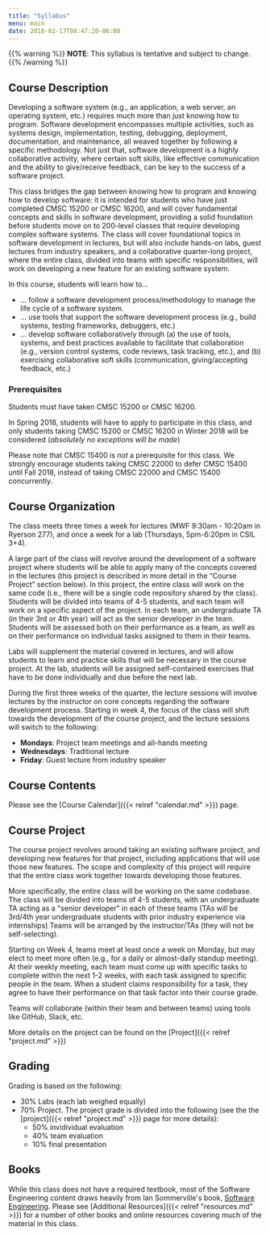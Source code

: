 ```yaml
---
title: "Syllabus"
menu: main
date: 2018-02-17T08:47:20-06:00
---
```


{{% warning %}}
**NOTE**: This syllabus is tentative and subject to change.
{{% /warning %}}


Course Description
------------------

Developing a software system (e.g., an application, a web server, an operating system, etc.) requires much more than just knowing how to program. Software development encompasses multiple activities, such as systems design, implementation, testing, debugging, deployment, documentation, and maintenance, all weaved together by following a specific methodology. Not just that, software development is a highly collaborative activity, where certain soft skills, like effective communication and the ability to give/receive feedback, can be key to the success of a software project.

This class bridges the gap between knowing how to program and knowing how to develop software: it is intended for students who have just completed CMSC 15200 or CMSC 16200, and will cover fundamental concepts and skills in software development, providing a solid foundation before students move on to 200-level classes that require developing complex software systems. The class will cover foundational topics in software development in lectures, but will also include hands-on labs, guest lectures from industry speakers, and a collaborative quarter-long project, where the entire class, divided into teams with specific responsibilities, will work on developing a new feature for an existing software system.

In this course, students will learn how to...

* ... follow a software development process/methodology to manage the life cycle of a software system.
* ... use tools that support the software development process (e.g., build systems, testing frameworks, debuggers, etc.)
* ... develop software collaboratively through (a) the use of tools, systems, and best practices available to facilitate that collaboration (e.g., version control systems, code reviews, task tracking, etc.), and (b) exercising collaborative soft skills (communication, giving/accepting feedback, etc.) 

### Prerequisites

Students must have taken CMSC 15200 or CMSC 16200. 

In Spring 2018, students will have to apply to participate in this class, and only students taking CMSC 15200 or CMSC 16200 in Winter 2018 will be considered (*absolutely no exceptions will be made*)

Please note that CMSC 15400 is *not* a prerequisite for this class. We strongly encourage students taking CMSC 22000 to defer CMSC 15400 until Fall 2018, instead of taking CMSC 22000 and CMSC 15400 concurrently.


Course Organization
-------------------

The class meets three times a week for lectures (MWF 9:30am - 10:20am in Ryerson 277), and once a week for a lab (Thursdays, 5pm-6:20pm in CSIL 3+4).

A large part of the class will revolve around the development of a software project where students will be able to apply many of the concepts covered in the lectures (this project is described in more detail in the “Course Project” section below). In this project, the entire class will work on the same code (i.e., there will be a single code repository shared by the class). Students will be divided into teams of 4-5 students, and each team will work on a specific aspect of the project. In each team, an undergraduate TA (in their 3rd or 4th year) will act as the senior developer in the team. Students will be assessed both on their performance as a team, as well as on their performance on individual tasks assigned to them in their teams.

Labs will supplement the material covered in lectures, and will allow students to learn and practice skills that will be necessary in the course project. At the lab, students will be assigned self-contained exercises that have to be done individually and due before the next lab.

During the first three weeks of the quarter, the lecture sessions will involve lectures by the instructor on core concepts regarding the software development process. Starting in week 4, the focus of the class will shift towards the development of the course project, and the lecture sessions will switch to the following:

* **Mondays**: Project team meetings and all-hands meeting
* **Wednesdays**: Traditional lecture
* **Friday**: Guest lecture from industry speaker


Course Contents
---------------

Please see the [Course Calendar]({{< relref "calendar.md" >}}) page.


Course Project
--------------

The course project revolves around taking an existing software project, and developing new features for that project, including applications that will use those new features. The scope and complexity of this project will require that the entire class work together towards developing those features. 

More specifically, the entire class will be working on the same codebase. The class will be divided into teams of 4-5 students, with an undergraduate TA acting as a "senior developer" in each of these teams (TAs will be 3rd/4th year undergraduate students with prior industry experience via internships) Teams will be arranged by the instructor/TAs (they will not be self-selecting).

Starting on Week 4, teams meet at least once a week on Monday, but may elect to meet more often (e.g., for a daily or almost-daily standup meeting). At their weekly meeting, each team must come up with specific tasks to complete within the next 1-2 weeks, with each task assigned to specific people in the team. When a student claims responsibility for a task, they agree to have their performance on that task factor into their course grade. 

Teams will collaborate (within their team and between teams) using tools like GitHub, Slack, etc.

More details on the project can be found on the [Project]({{< relref "project.md" >}}) 

Grading
-------

Grading is based on the following:

* 30% Labs (each lab weighed equally)
* 70% Project. The project grade is divided into the following (see the the [project]({{< relref "project.md" >}}) page for more details):
  * 50% invidividual evaluation
  * 40% team evaluation
  * 10% final presentation

Books
-----

While this class does not have a required textbook, most of the Software Engineering content draws heavily from Ian Sommerville's book, [Software Engineering](http://iansommerville.com/software-engineering-book/). Please see [Additional Resources]({{< relref "resources.md" >}}) for a number of other books and online resources covering much of the material in this class.






